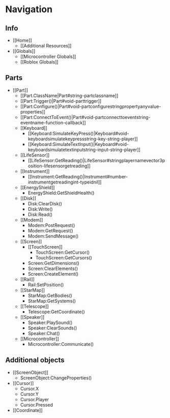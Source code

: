 # Navigation

## Info

* [[Home]]
  * [[Additional Resources]]
* [[Globals]]
  * [[Microcontroller Globals]]
  * [[Roblox Globals]]

## Parts
* [[Part]]
  * [[Part.ClassName|Part#string-partclassname]]
  * [[Part:Trigger()|Part#void-parttrigger]]
  * [[Part:Configure()|Part#void-partconfigurestringpropertyanyvalue-properties]]
  * [[Part:ConnectToEvent()|Part#void-partconnecttoeventstring-eventname-function-callback]]
  * [[Keyboard]]
    * [[Keyboard:SimulateKeyPress()|Keyboard#void-keyboardsimulatekeypressstring-key-string-player]]
    * [[Keyboard:SimulateTextInput()|Keyboard#void-keyboardsimulatetextinputstring-input-string-player]]
  * [[LifeSensor]]
    * [[LifeSensor:GetReading()|LifeSensor#stringplayernamevector3position-lifesensorgetreading]]
  * [[Instrument]]
    * [[Instrument:GetReading()|Instrument#number-instrumentgetreadingint-typeidnil]]
  * [[EnergyShield]]
    * EnergyShield:GetShieldHealth()
  * [[Disk]]
    * Disk:ClearDisk()
    * Disk:Write()
    * Disk:Read()
  * [[Modem]]
    * Modem:PostRequest()
    * Modem:GetRequest()
    * Modem:SendMessage()
  * [[Screen]]
    * [[TouchScreen]]
      * TouchScreen:GetCursor()
      * TouchScreen:GetCursors()
    * Screen:GetDimensions()
    * Screen:ClearElements()
    * Screen:CreateElement()
  * [[Rail]]
    * Rail:SetPosition()
  * [[StarMap]]
    * StarMap:GetBodies()
    * StarMap:GetSystems()
  * [[Telescope]]
    * Telescope:GetCoordinate()
  * [[Speaker]]
    * Speaker:PlaySound()
    * Speaker:ClearSounds()
    * Speaker:Chat()
  * [[Microcontroller]]
    * Microcontroller:Communicate()
## Additional objects
* [[ScreenObject]]
  * ScreenObject:ChangeProperties()
* [[Cursor]]
  * Cursor.X
  * Cursor.Y
  * Cursor.Player
  * Cursor.Pressed
* [[Coordinate]]
